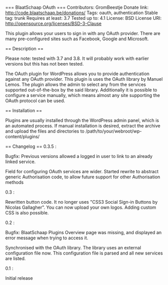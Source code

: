 === BlaatSchaap OAuth ===
Contributors: GromBeestje
Donate link: http://code.blaatschaap.be/donations/
Tags: oauth, authentication
Stable tag: trunk
Requires at least: 3.7
Tested up to: 4.1
License: BSD
License URI: http://opensource.org/licenses/BSD-3-Clause

This plugin allows your users to sign in with any OAuth provider.
There are many pre-configured sites such as Facebook, Google and Microsoft.

== Description ==

Please note: tested with 3.7 and 3.8. It will probably work with earlier
versions but this has not been tested.

The OAuth plugin for WordPress allows you to provide authentication against any
OAuth provider. This plugin is uses the OAuth library by Manuel Lemos. The
plugin allows the admin to select any from the services supported
out-of-the-box by the said library. Additionally it is possible to configure a
service manually, which means almost any site supporting the OAuth protocol can
be used.


== Installation ==

Plugins are usually installed through the WordPress admin panel, which is
an automated process. If manual installation is desired, extract the archive
and upload the files and directories to
/path/to/your/webroot/wp-content/plugins/

== Changelog ==
0.3.5 :

Bugfix: Previous versions allowed a logged in user to link to an already
		linked service.

Field for configuring OAuth services are wider.
Started rewrite to abstract generic Authorisation code, to allow future support
for other Authorisation methods


0.3 :

Rewritten button code. It no longer uses "CSS3 Social Sign-in Buttons by 
Nicolas Gallagher". 
You can now upload your own logos. Adding custom CSS is also possible.

0.2 :

Bugfix: BlaatSchaap Plugins Overview page was missing, and displayed an
        error message when trying to access it.

Synchronised with the OAuth library. The library uses an external
configuration file now. This configuration file is parsed and all
new services are listed.

0.1 :

Initial release

